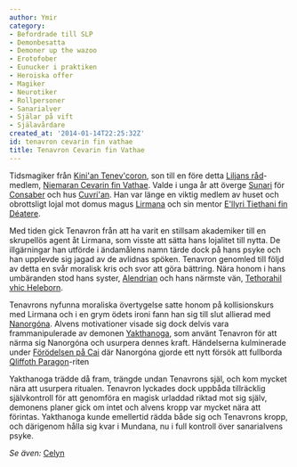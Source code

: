 ```yaml
---
author: Ymir
category:
- Befordrade till SLP
- Demonbesatta
- Demoner up the wazoo
- Erotofober
- Eunucker i praktiken
- Heroiska offer
- Magiker
- Neurotiker
- Rollpersoner
- Sanarialver
- Själar på vift
- Själavårdare
created_at: '2014-01-14T22:25:32Z'
id: tenavron cevarin fin vathae
title: Tenavron Cevarin fin Vathae
---
```

Tidsmagiker från [Kini'an Tenev'coron], son till en före detta [Liljans råd]-medlem, [Niemaran Cevarin fin Vathae]. Valde i unga år att överge [Sunari] för [Consaber] och hus [Cuvri'an]. Han var länge en viktig medlem av huset och obrottsligt lojal mot domus magus [Lirmana] och sin mentor [E'llyri Tiethani fin Déatere].

Med tiden gick Tenavron från att ha varit en stillsam akademiker till en skrupellös agent åt Lirmana, som visste att sätta hans lojalitet till nytta. De illgärningar han utförde i ändamålens namn tärde dock på hans psyke och han upplevde sig jagad av de avlidnas spöken. Tenavron genomled till följd av detta en svår moralisk kris och svor att göra bättring. Nära honom i hans umbäranden stod hans syster, [Alendrian] och hans närmste vän, [Tethorahil vhic Heleborn].

Tenavrons nyfunna moraliska övertygelse satte honom på kollisionskurs med Lirmana och i en grym ödets ironi fann han sig till slut allierad med [Nanorgóna]. Alvens motivationer visade sig dock delvis vara frammanipulerade av demonen [Yakthanoga], som använt Tenavron för att närma sig Nanorgóna och usurpera dennes kraft. Händelserna kulminerade under [Förödelsen på Cai] där Nanorgóna gjorde ett nytt försök att fullborda [Qliffoth Paragon]-riten

Yakthanoga trädde då fram, trängde undan Tenavrons själ, och kom mycket nära att usurpera ritualen. Tenavron lyckades dock uppbåda tillräcklig självkontroll för att genomföra en magisk urladdad riktad mot sig själv, demonens planer gick om intet och alvens kropp var mycket nära att förintas. Yakthanoga kunde emellertid rädda både sig och Tenavrons kropp, och därigenom hålla sig kvar i Mundana, nu i full kontroll över sanarialvens psyke.

*Se även:* [Celyn]

  [Kini'an Tenev'coron]: Kinian_Tenevcoron
  [Liljans råd]: Liljans_råd
  [Niemaran Cevarin fin Vathae]: Niemaran_Cevarin_fin_Vathae
  [Sunari]: Sunari
  [Consaber]: Consaber
  [Cuvri'an]: Cuvrian
  [Lirmana]: Lirmana_Ithari_fín_Tanisol
  [E'llyri Tiethani fin Déatere]: Ellyri_Tiethani_fin_Déatere
  [Alendrian]: Alendrian_Cevarin_shóli_Luonin_tan_Iliyva
  [Tethorahil vhic Heleborn]: Tethorahil_vhic_Heleborn
  [Nanorgóna]: Kraden_Nanorgóna
  [Yakthanoga]: Yakthanoga
  [Förödelsen på Cai]: Förödelsen_på_Cai
  [Qliffoth Paragon]: Qliffoth_Paragon
  [Celyn]: Celyn